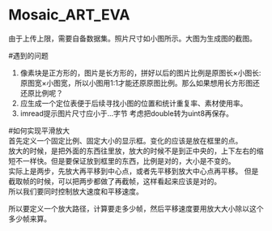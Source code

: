 # Mosaic_ART_EVA
由于上传上限，需要自备数据集。照片尺寸如小图所示。大图为生成图的截图。

#遇到的问题  
1. 像素块是正方形的，图片是长方形的，拼好以后的图片比例是原图长×小图长:原图宽×小图宽，所以小图用1:1才能还原原图比例。那么如果想用长方形图还还原比例呢？  
2. 应生成一个定位表便于后续寻找小图的位置和统计重复率、素材使用率。  
3. imread提示图片尺寸应小于...字节 考虑把double转为uint8再保存。  

#如何实现平滑放大  
首先定义一个固定比例、固定大小的显示框。变化的应该是放在框里的点。  
放大的时候，是把外面的东西往里放，放大的时候不是到正中央的，上下左右的缩短不一样快。但是要保证放到框里的东西，比例是对的，大小是不变的。  
实际上是两步，先放大再平移到中心点，或者先平移到放大中心点再平移。  但是截取帧的时候，可以把两步都做了再截帧，这样看起来应该是对的。  
所以我们要同时控制放大速度和平移速度。  

所以要定义一个放大路径，计算要走多少帧，然后平移速度要用放大大小除以这个多少帧来算。   
